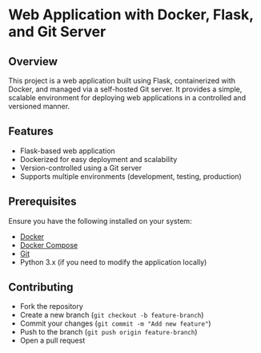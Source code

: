 # Web Application with Docker, Flask, and Git Server

## Overview
This project is a web application built using Flask, containerized with Docker, and managed via a self-hosted Git server. It provides a simple, scalable environment for deploying web applications in a controlled and versioned manner.

## Features
- Flask-based web application
- Dockerized for easy deployment and scalability
- Version-controlled using a Git server
- Supports multiple environments (development, testing, production)

## Prerequisites
Ensure you have the following installed on your system:
- [Docker](https://www.docker.com/)
- [Docker Compose](https://docs.docker.com/compose/)
- [Git](https://git-scm.com/)
- Python 3.x (if you need to modify the application locally)

## Contributing
- Fork the repository
- Create a new branch (`git checkout -b feature-branch`)
- Commit your changes (`git commit -m "Add new feature"`)
- Push to the branch (`git push origin feature-branch`)
- Open a pull request